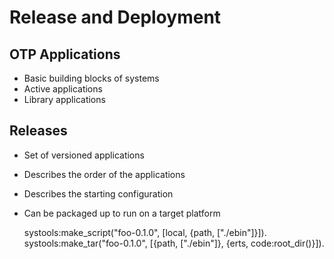 # Release and Deployment

## OTP Applications

* Basic building blocks of systems
* Active applications
* Library applications

## Releases

* Set of versioned applications
* Describes the order of the applications
* Describes the starting configuration
* Can be packaged up to run on a target platform


    systools:make_script("foo-0.1.0", [local, {path, ["./ebin"]}]).
    systools:make_tar("foo-0.1.0", [{path, ["./ebin"]}, {erts, code:root_dir()}]).